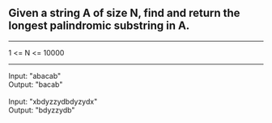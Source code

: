 ## Given a string A of size N, find and return the longest palindromic substring in A.<br>

<hr>
1 <= N <= 10000
<hr>
Input: "abacab"<br>
Output: "bacab"<br>
<br>
Input: "xbdyzzydbdyzydx"<br>
Output: "bdyzzydb"<br>
